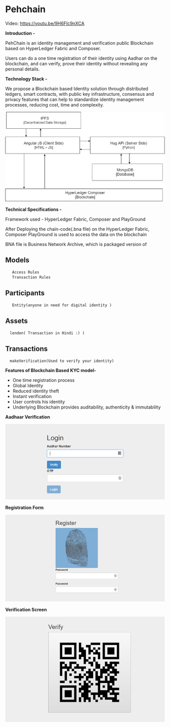 # Pehchain

Video: https://youtu.be/9H6FIc9nXCA

 

**Introduction -**



PehChain is an identity management and verification public Blockchain based on HyperLedger Fabric and Composer.

Users can do a one time registration of their identity using Aadhar on the blockchain, and can verify, prove their identity without revealing any personal details.
 

**Technology Stack -**

We propose a Blockchain based Identity solution
through distributed ledgers, smart contracts, with public key infrastructure,
consensus and privacy features that can help to standardize identity management
processes, reducing cost, time and complexity.

<img src="https://github.com/amit2319/Pehchain/blob/master/screens/stack.png" />


**Technical Specifications -**

Framework used - HyperLedger Fabric, Composer and PlayGround

After Deploying the chain-code(.bna file) on the HyperLedger Fabric, Composer PlayGround is used to access the data on the blockchain

BNA file is Business Network Archive, which is packaged version of

  ## Models
       Access Rules
       Transaction Rules
  ## Participants
       Entity(anyone in need for digital identity )
  ## Assets
      lenden( Transaction in Hindi :) )
  ## Transactions
      makeVerification(Used to verify your identity)




**Features of Blockchain Based KYC model-**

- One time registration process 
- Global Identity
- Reduced identity theft
- Instant verification
- User controls his identity
- Underlying Blockchain provides auditability, authenticity & immutability 

 
 **Aadhaar Verification**

<img src="https://github.com/amit2319/Pehchain/blob/master/screens/getfromaadhar.PNG" />
 
 **Registration Form**
 
 <img src="https://github.com/amit2319/Pehchain/blob/master/screens/register.PNG" />
 
 **Verification Screen**
 
<img src="https://github.com/amit2319/Pehchain/blob/master/screens/verify.PNG" />
